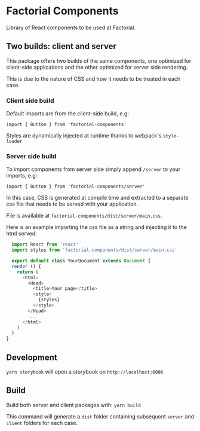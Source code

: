 # Factorial Components

Library of React components to be used at Factorial.

## Two builds: client and server

This package offers two builds of the same components, one optimized for client-side
applications and the other optimized for server side rendering.

This is due to the nature of CSS and how it needs to be treated in each case.

### Client side build

Default imports are from the client-side build, e.g:

`import { Button } from 'factorial-components'`

Styles are dynamically injected at runtime thanks to webpack's `style-loader`

### Server side build

To import components from server side simply append `/server` to your imports, e.g:

`import { Button } from 'factorial-components/server'`

In this case, CSS is generated at compile time and extracted to a separate css file
that needs to be served with your application.

File is available at `factorial-components/dist/server/main.css`.

Here is an example importing the css file as a string and injecting it to the html served:

```javascript
  import React from 'react'
  import styles from 'factorial-components/dist/server/main.css'

  export default class YourDocument extends Document {
  render () {
    return (
      <html>
        <Head>
          <title>Your page</title>
          <style>
            {styles}
          </style>
        </Head>
        ...
      </html>
    )
  }
}
```

## Development

`yarn storybook` will open a storybook on `http://localhost:6006`

## Build

Build both server and client packages with: `yarn build`

This command will generate a `dist` folder containing subsequent `server` and `client` folders for each case.

